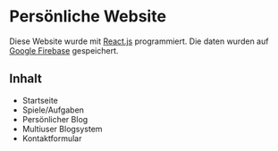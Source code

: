 # Persönliche Website

Diese Website wurde mit <a href="https://github.com/facebook/react">React.js</a> programmiert.
Die daten wurden auf <a href="https://github.com/firebase/">Google Firebase</a> gespeichert.

<h2>Inhalt</h2>
<ul>
  <li>
    Startseite
  </li>
   <li>
    Spiele/Aufgaben
  </li>
   <li>
    Persönlicher Blog
  </li>
   <li>
    Multiuser Blogsystem
  </li>
   <li>
    Kontaktformular
  </li>
</ul>
